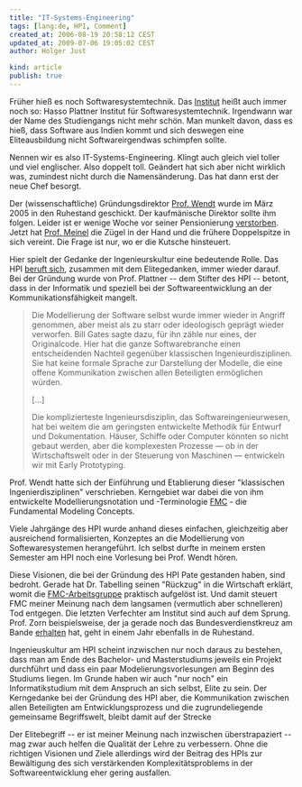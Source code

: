 ```yaml
---
title: "IT-Systems-Engineering"
tags: [lang:de, HPI, Comment]
created_at: 2006-08-19 20:58:12 CEST
updated_at: 2009-07-06 19:05:02 CEST
author: Holger Just

kind: article
publish: true
---
```


Früher hieß es noch Softwaresystemtechnik. Das [Institut](http://www.hpi.uni-potsdam.de/) heißt auch immer noch so: Hasso Plattner Institut für Softwaresystemtechnik. Irgendwann war der Name des Studiengangs nicht mehr schön. Man munkelt davon, dass es hieß, dass Software aus Indien kommt und sich deswegen eine Eliteausbildung nicht Softwareirgendwas schimpfen sollte.

Nennen wir es also IT-Systems-Engineering. Klingt auch gleich viel toller und viel englischer. Also doppelt toll. Geändert hat sich aber nicht wirklich was, zumindest nicht durch die Namensänderung. Das hat dann erst der neue Chef besorgt.

Der (wissenschaftliche) Gründungsdirektor [Prof. Wendt](http://www.hpi.uni-potsdam.de/personen/professoren/wendt.html) wurde im März 2005 in den Ruhestand geschickt. Der kaufmänische Direktor sollte ihm folgen. Leider ist er wenige Woche vor seiner Pensionierung [verstorben](http://www.hpi.uni-potsdam.de/presse/newsaktuelleinzelansicht/article/4/hpi-geschaftsfuhrer-dr-woydt-verstorben.html). Jetzt hat [Prof. Meinel](http://www.hpi.uni-potsdam.de/personen/professoren/meinel.html) die Zügel in der Hand und die frühere Doppelspitze in sich vereint. Die Frage ist nur, wo er die Kutsche hinsteuert.

Hier spielt der Gedanke der Ingenieurskultur eine bedeutende Rolle. Das HPI [beruft sich](http://www.hpi.uni-potsdam.de/hpi/stiftungsidee/ingenieurskultur.html), zusammen mit dem Elitegedanken, immer wieder darauf. Bei der Gründung wurde von Prof. Plattner -- dem Stifter des HPI -- betont, dass in der Informatik und speziell bei der Softwareentwicklung an der Kommunikationsfähigkeit mangelt.

>Die Modellierung der Software selbst wurde immer wieder in Angriff genommen, aber meist als zu starr oder ideologisch geprägt wieder verworfen. Bill Gates sagte dazu, für ihn zähle nur eines, der Originalcode. Hier hat die ganze Softwarebranche einen entscheidenden Nachteil gegenüber klassischen Ingenieurdisziplinen. Sie hat keine formale Sprache zur Darstellung der Modelle, die eine offene Kommunikation zwischen allen Beteiligten ermöglichen würden.
>
>[...]
>
>Die komplizierteste Ingenieursdisziplin, das Softwareingenieurwesen, hat bei weitem die am geringsten entwickelte Methodik für Entwurf und Dokumentation. Häuser, Schiffe oder Computer könnten so nicht gebaut werden, aber die komplexesten Prozesse — ob in der Wirtschaftswelt oder in der Steuerung von Maschinen — entwickeln wir mit Early Prototyping.

Prof. Wendt hatte sich der Einführung und Etablierung dieser "klassischen Ingenierdisziplinen" verschrieben. Kerngebiet war dabei die von ihm entwickelte Modellierungsnotation und -Terminologie [FMC](http://www.f-m-c.org/) - die Fundamental Modeling Concepts.

Viele Jahrgänge des HPI wurde anhand dieses einfachen, gleichzeitig aber ausreichend formalisierten, Konzeptes an die Modellierung von Softewaresystemen herangeführt. Ich selbst durfte in meinem ersten Semester am HPI noch eine Vorlesung bei Prof. Wendt hören.

Diese Visionen, die bei der Gründung des HPI Pate gestanden haben, sind bedroht. Gerade hat Dr. Tabelling seinen "Rückzug" in die Wirtschaft erklärt, womit die [FMC-Arbeitsgruppe](http://agtabeling.hpi.uni-potsdam.de/) praktisch aufgelöst ist. Und damit steuert FMC meiner Meinung nach dem langsamen (vermutlich aber schnelleren) Tod entgegen. Die letzten Verfechter am Institut sind auch auf dem Sprung. Prof. Zorn beispielsweise, der ja gerade noch das Bundesverdienstkreuz am Bande [erhalten](http://www.golem.de/0607/46374.html) hat, geht in einem Jahr ebenfalls in de Ruhestand.

Ingenieuskultur am HPI scheint inzwischen nur noch daraus zu bestehen, dass man am Ende des Bachelor- und Masterstudiums jeweils ein Projekt durchführt und dass ein paar Modelierungsvorlesungen am Beginn des Studiums liegen. Im Grunde haben wir auch "nur noch" ein Informatikstudium mit dem Anspruch an sich selbst, Elite zu sein. Der Kerngedanke bei der Gründung des HPI aber, die Kommunikation zwischen allen Beteiligten am Entwicklungsprozess und die zugrundeliegende gemeinsame Begriffswelt, bleibt damit auf der Strecke

Der Elitebegriff -- er ist meiner Meinung nach inzwischen überstrapaziert -- mag zwar auch helfen die Qualität der Lehre zu verbessern. Ohne die richtigen Visionen und Ziele allerdings wird der Beitrag des HPIs zur Bewältigung des sich verstärkenden Komplexitätsproblems in der Softwareentwicklung eher gering ausfallen.
